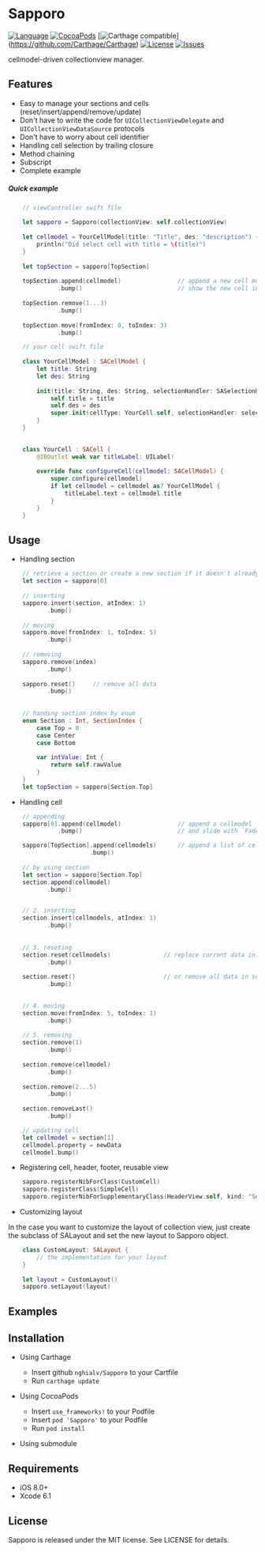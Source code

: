 # Sapporo

[![Language](http://img.shields.io/badge/language-swift-brightgreen.svg?style=flat
)](https://developer.apple.com/swift)
[![CocoaPods](https://img.shields.io/cocoapods/v/Future.svg)]()
[![Carthage compatible](https://img.shields.io/badge/Carthage-compatible-4BC51D.svg?style=flat)]
(https://github.com/Carthage/Carthage)
[![License](http://img.shields.io/badge/license-MIT-lightgrey.svg?style=flat
)](http://mit-license.org)
[![Issues](https://img.shields.io/github/issues/nghialv/Future.svg?style=flat
)](https://github.com/nghialv/Future/issues?state=open)

cellmodel-driven collectionview manager.

Features
-----
* Easy to manage your sections and cells (reset/insert/append/remove/update)
* Don't have to write the code for `UICollectionViewDelegate` and `UICollectionViewDataSource` protocols
* Don't have to worry about cell identifier
* Handling cell selection by trailing closure
* Method chaining
* Subscript
* Complete example

##### Quick example

``` swift
	// viewController swift file
	
	let sapporo = Sapporo(collectionView: self.collectionView)
	
	let cellmodel = YourCellModel(title: "Title", des: "description") {
		println("Did select cell with title = \(title)")
	}
	
	let topSection = sapporo[TopSection]
	
	topSection.append(cellmodel) 				// append a new cell model in datasource
			  .bump()							// show the new cell in the collection view
	
	topSection.remove(1...3)
			  .bump()
			 
	topSection.move(fromIndex: 0, toIndex: 3)
			  .bump()
```
``` swift
	// your cell swift file
	
	class YourCellModel : SACellModel {
		let title: String
		let des: String
		
		init(title: String, des: String, selectionHandler: SASelectionHandler) {
			self.title = title
			self.des = des
			super.init(cellType: YourCell.self, selectionHandler: selectionHandler)
		}
	}
	

	class YourCell : SACell {
		@IBOutlet weak var titleLabel: UILabel!
    
		override func configureCell(cellmodel: SACellModel) {
			super.configure(cellmodel)
			if let cellmodel = cellmodel as? YourCellModel {
				titleLabel.text = cellmodel.title
        	}
      	}
	}
```

Usage
-----

* Handling section

``` swift
	// retrieve a section or create a new section if it doesn't already exist
	let section = sapporo[0]	
	
	// inserting
	sapporo.insert(section, atIndex: 1)
		   .bump()
	
	// moving
	sapporo.move(fromIndex: 1, toIndex: 5)
		   .bump()
	
	// removing
	sapporo.remove(index)
	   	   .bump()
	
	sapporo.reset()		// remove all data
		   .bump()
		   
 
	// handing section index by enum
	enum Section : Int, SectionIndex {
		case Top = 0
		case Center
		case Bottom
		
		var intValue: Int {
			return self.rawValue
    	}
	}
	let topSection = sapporo[Section.Top]
```

* Handling cell

``` swift
	// appending
	sapporo[0].append(cellmodel)				// append a cellmodel
		      .bump()							// and slide with `Fade` animation

	sapporo[TopSection].append(cellmodels)		// append a list of cellmodes
		  			   .bump()					
	
	// by using section
	let section = sapporo[Section.Top]
	section.append(cellmodel)
		   .bump()


	// 2. inserting
	section.insert(cellmodels, atIndex: 1)
		   .bump()
	
	
	// 3. reseting
	section.reset(cellmodels)				// replace current data in section by the new data
		   .bump()
		   
	section.reset()							// or remove all data in section
		   .bump()
		   

	// 4. moving
	section.move(fromIndex: 5, toIndex: 1)
		   .bump()
	
	// 5. removing
	section.remove(1)
		   .bump()
	
	section.remove(cellmodel)
		   .bump()
		   
	section.remove(2...5)
		   .bump()
		   
	section.removeLast()
	       .bump()

	// updating cell
	let cellmodel = section[1]
	cellmodel.property = newData
	cellmodel.bump()		
```


* Registering cell, header, footer, reusable view

``` swift
	sapporo.registerNibForClass(CustomCell)
	sapporo.registerClass(SimpleCell)
	sapporo.registerNibForSupplementaryClass(HeaderView.self, kind: "SectionHeader")
```

* Customizing layout

In the case you want to customize the layout of collection view, just create the subclass of SALayout and set the new layout to Sapporo object.

``` swift
	class CustomLayout: SALayout {
		// the implementation for your layout
	}
	
	let layout = CustomLayout()
	sapporo.setLayout(layout)
```

Examples
-----


Installation
-----
* Using Carthage
	- Insert github `nghialv/Sapporo` to your Cartfile
	- Run `carthage update`
	
* Using CocoaPods
	- Insert `use_frameworks!` to your Podfile
	- Insert `pod 'Sapporo'` to your Podfile
	- Run `pod install`

* Using submodule

Requirements
-----
- iOS 8.0+
- Xcode 6.1

License
-----

Sapporo is released under the MIT license. See LICENSE for details.
